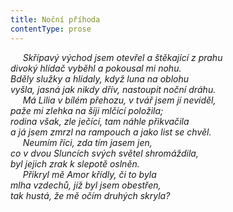 ```yaml
---
title: Noční příhoda
contentType: prose
---
```


     _Skřípavý východ jsem otevřel a štěkající z prahu  
divoký hlídač vyběhl a pokousal mi nohu.  
Bděly služky a hlídaly, když luna na oblohu  
vyšla, jasná jak nikdy dřív, nastoupit noční dráhu.  
     Má Lilia v bílém přehozu, v tvář jsem jí neviděl,  
paže mi zlehka na šíji mlčící položila;  
rodina však, zle ječící, tam náhle přikvačila  
a já jsem zmrzl na rampouch a jako list se chvěl.  
     Neumím říci, zda tím jasem jen,  
co v dvou Sluncích svých světel shromáždila,  
byl jejich zrak k slepotě oslněn.  
     Přikryl mě Amor křídly, či to byla  
mlha vzdechů, jíž byl jsem obestřen,  
tak hustá, že mě očím druhých skryla?_
